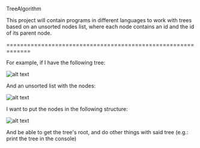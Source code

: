 TreeAlgorithm

This project will contain programs in different languages to work with trees based on an unsorted nodes list, where each node contains an id and the id of its parent node.

=============================================================

For example, if I have the following tree:
    
![alt text](https://i.imgur.com/GZtG36r.png)

And an unsorted list with the nodes:
  
![alt text](https://i.imgur.com/w7V675M.png) 
 
I want to put the nodes in the following structure:

![alt text](https://i.imgur.com/2VSI3w2.png)

And be able to get the tree's root, and do other things with said tree (e.g.: print the tree in the console)
